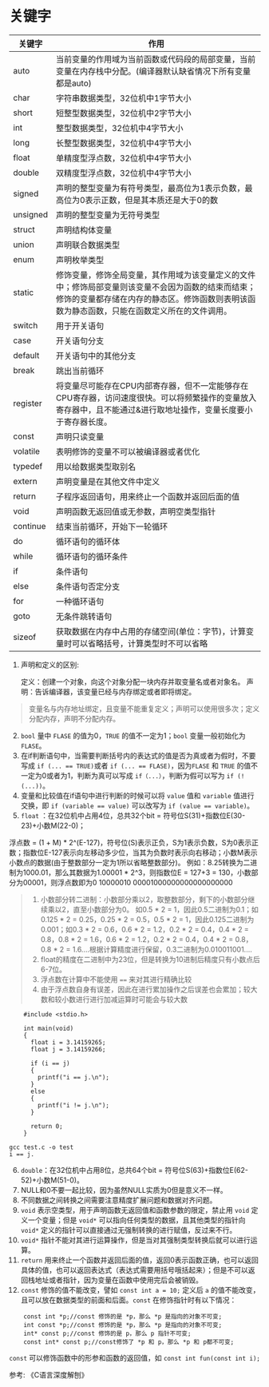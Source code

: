 # 关键字

| 关键字 | 作用                                                         |
| ------ | ------------------------------------------------------------ |
| auto   | 当前变量的作用域为当前函数或代码段的局部变量，当前变量在内存栈中分配。(编译器默认缺省情况下所有变量都是auto) |
| char | 字符串数据类型，32位机中1字节大小 |
| short | 短整型数据类型，32位机中2字节大小 |
| int | 整型数据类型，32位机中4字节大小 |
| long | 长整型数据类型，32位机中4字节大小 |
| float | 单精度型浮点数，32位机中4字节大小 |
| double | 双精度型浮点数，32位机中4字节大小 |
| signed | 声明的整型变量为有符号类型，最高位为1表示负数，最高位为0表示正数，但是其本质还是大于0的数 |
| unsigned | 声明的整型变量为无符号类型 |
| struct | 声明结构体变量 |
| union | 声明联合数据类型 |
| enum | 声明枚举类型 |
| static | 修饰变量，修饰全局变量，其作用域为该变量定义的文件中；修饰局部变量则该变量不会因为函数的结束而结束；修饰的变量都存储在内存的静态区。修饰函数则表明该函数为静态函数，只能在函数定义所在的文件调用。|
| switch | 用于开关语句 |
| case | 开关语句分支 |
| default | 开关语句中的其他分支 |
| break | 跳出当前循环 |
| register | 将变量尽可能存在CPU内部寄存器，但不一定能够存在CPU寄存器，访问速度很快。可以将频繁操作的变量放入寄存器中，且不能通过&进行取地址操作，变量长度要小于寄存器长度。|
| const | 声明只读变量 |
| volatile | 表明修饰的变量不可以被编译器或者优化 |
| typedef | 用以给数据类型取别名 |
| extern | 声明变量是在其他文件中定义 |
| return | 子程序返回语句，用来终止一个函数并返回后面的值 |
| void | 声明函数无返回值或无参数，声明空类型指针 |
| continue | 结束当前循环，开始下一轮循环 |
| do | 循环语句的循环体 |
| while | 循环语句的循环条件 |
| if | 条件语句 |
| else | 条件语句否定分支 |
| for | 一种循环语句 |
| goto | 无条件跳转语句 |
| sizeof | 获取数据在内存中占用的存储空间(单位：字节)，计算变量时可以省略括号，计算类型时不可以省略 |

1. 声明和定义的区别:

   定义：创建一个对象，向这个对象分配一块内存并取变量名或者对象名。
   声明：告诉编译器，该变量已经与内存绑定或者即将绑定。

> 变量名与内存地址绑定，且变量不能重复定义；声明可以使用很多次；定义分配内存，声明不分配内存。

2. `bool` 量中 `FLASE` 的值为0，`TRUE` 的值不一定为1；`bool` 变量一般初始化为`FLASE`。
3. 在if判断语句中，当需要判断括号内的表达式的值是否为真或者为假时，不要写成 `if (... == TRUE)`或者 `if (... == FLASE)`，因为`FLASE` 和 `TRUE` 的值不一定为0或者为1，判断为真可以写成 `if（...）`，判断为假可以写为  `if (!(...))`。
4. 变量和比较值在if语句中进行判断的时候可以将 `value` 值和 `variable` 值进行交换，即 `if (variable == value)` 可以改写为 `if (value == variable)`。
5. `float` ：在32位机中占用4位，总共32个bit = 符号位S(31)+指数位E(30-23)+小数M(22-0)； 

浮点数 = (1 + M) * 2^(E-127)，符号位(S)表示正负，S为1表示负数，S为0表示正数；指数位E-127表示向左移动多少位，当其为负数时表示向右移动；小数M表示小数点的数据(由于整数部分一定为1所以省略整数部分)。
例如：8.25转换为二进制为1000.01，那么其数据为1.00001 * 2^3，则指数位E = 127+3 = 130，小数部分为00001，则浮点数即为0 10000010 00001000000000000000000

>1. 小数部分转二进制：小数部分乘以2，取整数部分，剩下的小数部分继续乘以2，直至小数部分为0。
>如0.5 * 2 = 1，因此0.5二进制为0.1；如0.125 * 2 = 0.25，0.25 * 2 = 0.5，0.5 * 2 = 1，因此0.125二进制为0.001；如0.3 * 2 =  0.6，0.6 * 2 = 1.2，0.2 * 2 = 0.4，0.4 * 2 = 0.8，0.8 * 2 = 1.6，0.6 * 2 = 1.2，0.2 * 2 = 0.4，0.4 * 2 = 0.8，0.8 * 2 = 1.6....根据计算精度进行保留，0.3二进制为0.010011001....
>2. float的精度在二进制中为23位，但是转换为10进制后精度只有小数点后6-7位。
>3. 浮点数在计算中不能使用 `==` 来对其进行精确比较
>4. 由于浮点数自身有误差，因此在进行累加操作之后误差也会累加；较大数和较小数进行进行加减运算时可能会与较大数

```
    #include <stdio.h>

    int main(void)
    {
      float i = 3.14159265;
      float j = 3.14159266;

      if (i == j)
      {
        printf("i == j.\n");
      }
      else
      {
        printf("i != j.\n");
      }

      return 0;
    }
    
gcc test.c -o test
i == j.
```

6. `double`：在32位机中占用8位，总共64个bit = 符号位S(63)+指数位E(62-52)+小数M(51-0)。
7.  NULL和0不要一起比较，因为虽然NULL实质为0但是意义不一样。
8. 不同数据之间转换之间需要注意精度扩展问题和数据对齐问题。
9. `void` 表示空类型，用于声明函数无返回值和函数参数的限定，禁止用 `void` 定义一个变量；但是 `void*` 可以指向任何类型的数据，且其他类型的指针向 `void*` 定义的指针可以直接通过无强制转换的进行赋值，反过来不行。
10.  `void*` 指针不能对其进行运算操作，但是当对其强制类型转换后就可以进行运算。
11. `return` 用来终止一个函数并返回后面的值，返回0表示函数正确，也可以返回具体的值，也可以返回表达式（表达式需要用括号哦括起来）；但是不可以返回栈地址或者指针，因为变量在函数中使用完后会被销毁。
12. `const` 修饰的值不能改变，譬如 `const int a = 10;` 定义后 `a` 的值不能改变，且可以放在数据类型的前面和后面。`const` 在修饰指针时有以下情况：

```
    const int *p;//const 修饰的是 *p，那么 *p 是指向的对象不可变;
    int const *p;//const 修饰的是 *p，那么 *p 是指向的对象不可变;
    int* const p;//const 修饰的是 p，那么 p 指针不可变;
    const int* const p;//const修饰了 *p 和 p，那么 *p 和 p都不可变;
```

`const` 可以修饰函数中的形参和函数的返回值，如 `const int fun(const int i);`








参考:
《C语言深度解刨》
